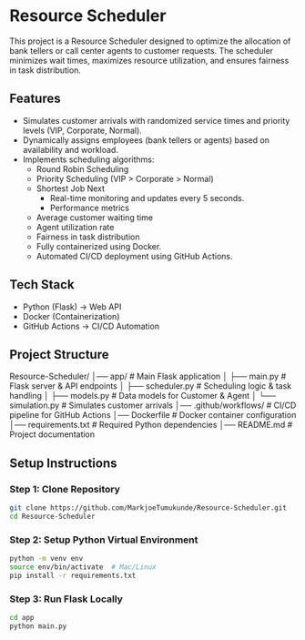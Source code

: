 # Resource Scheduler

This project is a Resource Scheduler designed to optimize the allocation of bank tellers or call center agents to customer requests. The scheduler minimizes wait times, maximizes resource utilization, and ensures fairness in task distribution.

## Features

- Simulates customer arrivals with randomized service times and priority levels (VIP, Corporate, Normal).
- Dynamically assigns employees (bank tellers or agents) based on availability and workload.
- Implements scheduling algorithms:
  - Round Robin Scheduling
  - Priority Scheduling (VIP > Corporate > Normal)
  - Shortest Job Next
    - Real-time monitoring and updates every 5 seconds.
    - Performance metrics
  - Average customer waiting time
  - Agent utilization rate
  - Fairness in task distribution
  - Fully containerized using Docker.
  - Automated CI/CD deployment using GitHub Actions.

## Tech Stack

- Python (Flask) -> Web API
- Docker (Containerization)
- GitHub Actions -> CI/CD Automation


## Project Structure
Resource-Scheduler/
️│── app/                  # Main Flask application
️│   ├── main.py           # Flask server & API endpoints
️│   ├── scheduler.py      # Scheduling logic & task handling
️│   ├── models.py         # Data models for Customer & Agent
️│   └── simulation.py     # Simulates customer arrivals
️│── .github/workflows/    # CI/CD pipeline for GitHub Actions
️│── Dockerfile            # Docker container configuration
️│── requirements.txt      # Required Python dependencies
️│── README.md             # Project documentation

## Setup Instructions

### Step 1: Clone Repository
```zsh
git clone https://github.com/MarkjoeTumukunde/Resource-Scheduler.git
cd Resource-Scheduler
```

###  Step 2: Setup Python Virtual Environment
```zsh
python -m venv env
source env/bin/activate  # Mac/Linux
pip install -r requirements.txt
```
### Step 3: Run Flask Locally
``` zsh
cd app
python main.py
```
